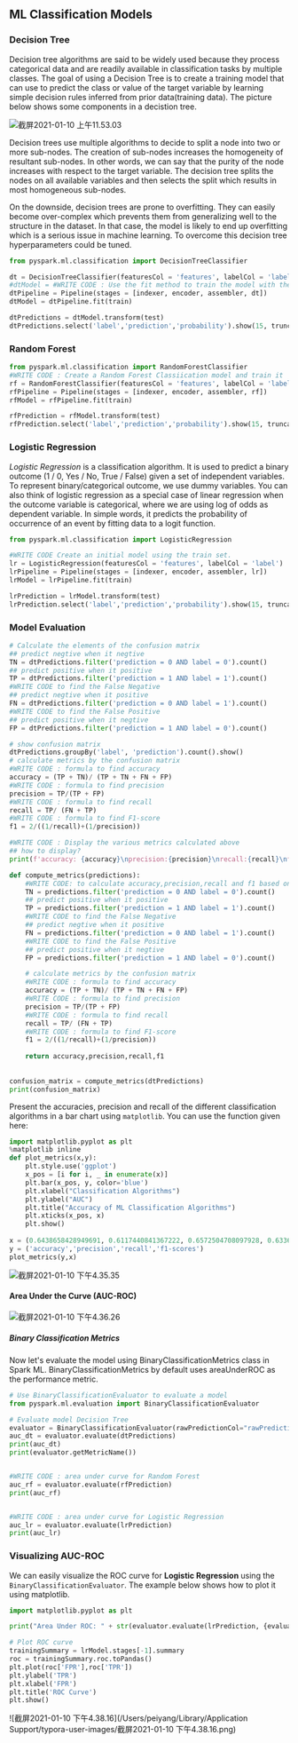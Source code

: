 ## ML Classification Models

### Decision Tree
Decision tree algorithms are said to be widely used because they process categorical data and are readily available in classification tasks by multiple classes. The goal of using a Decision Tree is to create a training model that can use to predict the class or value of the target variable by learning simple decision rules inferred from prior data(training data). The picture below shows some components in a decistion tree.

![截屏2021-01-10 上午11.53.03](https://raw.githubusercontent.com/DataDevLPY/TyporaPicStore/main/Picture202111220106662.png?token=AWS37JMOBJQLS63IRVPXDALBTJ6OU)

Decision trees use multiple algorithms to decide to split a node into two or more sub-nodes. The creation of sub-nodes increases the homogeneity of resultant sub-nodes. In other words, we can say that the purity of the node increases with respect to the target variable. The decision tree splits the nodes on all available variables and then selects the split which results in most homogeneous sub-nodes.

On the downside, decision trees are prone to overfitting. They can easily become over-complex which prevents them from generalizing well to the structure in the dataset. In that case, the model is likely to end up overfitting which is a serious issue in machine learning. To overcome this decision tree hyperparameters could be tuned. 

```python
from pyspark.ml.classification import DecisionTreeClassifier

dt = DecisionTreeClassifier(featuresCol = 'features', labelCol = 'label', maxDepth = 3)
#dtModel = #WRITE CODE : Use the fit method to train the model with the training data you created in Step 4
dtPipeline = Pipeline(stages = [indexer, encoder, assembler, dt])
dtModel = dtPipeline.fit(train)

dtPredictions = dtModel.transform(test)
dtPredictions.select('label','prediction','probability').show(15, truncate = False)
```



<h3>Random Forest</h3>

```python
from pyspark.ml.classification import RandomForestClassifier
#WRITE CODE : Create a Random Forest Classiication model and train it
rf = RandomForestClassifier(featuresCol = 'features', labelCol = 'label', numTrees = 10)
rfPipeline = Pipeline(stages = [indexer, encoder, assembler, rf])
rfModel = rfPipeline.fit(train)

rfPrediction = rfModel.transform(test)
rfPrediction.select('label','prediction','probability').show(15, truncate = False)
```



### Logistic Regression 

*Logistic Regression* is a classification algorithm. It is used to predict a binary outcome (1 / 0, Yes / No, True / False) given a set of independent variables. To represent binary/categorical outcome, we use dummy variables. You can also think of logistic regression as a special case of linear regression when the outcome variable is categorical, where we are using log of odds as dependent variable. In simple words, it predicts the probability of occurrence of an event by fitting data to a logit function.



```python
from pyspark.ml.classification import LogisticRegression

#WRITE CODE Create an initial model using the train set.
lr = LogisticRegression(featuresCol = 'features', labelCol = 'label')
lrPipeline = Pipeline(stages = [indexer, encoder, assembler, lr])
lrModel = lrPipeline.fit(train)

lrPrediction = lrModel.transform(test)
lrPrediction.select('label','prediction','probability').show(15, truncate = False)
```



<h3>Model Evaluation</h3>

```python
# Calculate the elements of the confusion matrix
## predict negtive when it negtive
TN = dtPredictions.filter('prediction = 0 AND label = 0').count()
## predict positive when it positive
TP = dtPredictions.filter('prediction = 1 AND label = 1').count()
#WRITE CODE to find the False Negative
## predict negtive when it positive
FN = dtPredictions.filter('prediction = 0 AND label = 1').count()
#WRITE CODE to find the False Positive
## predict positive when it negtive 
FP = dtPredictions.filter('prediction = 1 AND label = 0').count()

# show confusion matrix
dtPredictions.groupBy('label', 'prediction').count().show()
# calculate metrics by the confusion matrix
#WRITE CODE : formula to find accuracy
accuracy = (TP + TN)/ (TP + TN + FN + FP)
#WRITE CODE : formula to find precision
precision = TP/(TP + FP)
#WRITE CODE : formula to find recall
recall = TP/ (FN + TP)
#WRITE CODE : formula to find F1-score
f1 = 2/((1/recall)+(1/precision))

#WRITE CODE : Display the various metrics calculated above
## how to display?
print(f'accuracy: {accuracy}\nprecision:{precision}\nrecall:{recall}\nf1:{f1}')
```



```python
def compute_metrics(predictions):
    #WRITE CODE: to calculate accuracy,precision,recall and f1 based on above example
    TN = predictions.filter('prediction = 0 AND label = 0').count()
    ## predict positive when it positive
    TP = predictions.filter('prediction = 1 AND label = 1').count()
    #WRITE CODE to find the False Negative
    ## predict negtive when it positive
    FN = predictions.filter('prediction = 0 AND label = 1').count()
    #WRITE CODE to find the False Positive
    ## predict positive when it negtive 
    FP = predictions.filter('prediction = 1 AND label = 0').count()

    # calculate metrics by the confusion matrix
    #WRITE CODE : formula to find accuracy
    accuracy = (TP + TN)/ (TP + TN + FN + FP)
    #WRITE CODE : formula to find precision
    precision = TP/(TP + FP)
    #WRITE CODE : formula to find recall
    recall = TP/ (FN + TP)
    #WRITE CODE : formula to find F1-score
    f1 = 2/((1/recall)+(1/precision))
    
    return accuracy,precision,recall,f1    
  
  
confusion_matrix = compute_metrics(dtPredictions)
print(confusion_matrix)
```



Present the accuracies, precision and recall of the different classification algorithms in a bar chart using `matplotlib`. You can use the function given here:

```python
import matplotlib.pyplot as plt
%matplotlib inline
def plot_metrics(x,y):
    plt.style.use('ggplot')   
    x_pos = [i for i, _ in enumerate(x)]
    plt.bar(x_pos, y, color='blue')
    plt.xlabel("Classification Algorithms")
    plt.ylabel("AUC")
    plt.title("Accuracy of ML Classification Algorithms")
    plt.xticks(x_pos, x)
    plt.show()
    
x = (0.6438658428949691, 0.6117440841367222, 0.6572504708097928, 0.6336813436223332)
y = ('accuracy','precision','recall','f1-scores')
plot_metrics(y,x)
```

![截屏2021-01-10 下午4.35.35](https://raw.githubusercontent.com/DataDevLPY/TyporaPicStore/main/Picture202111220106320.png?token=AWS37JJ6R4U4OESOTKM64HDBTJ6PC)



#### Area Under the Curve (AUC-ROC) 

![截屏2021-01-10 下午4.36.26](https://raw.githubusercontent.com/DataDevLPY/TyporaPicStore/main/Picture202111220106709.png?token=AWS37JLLWR3FPU2TJHPCBKTBTJ6PA)

##### Binary Classification Metrics 

Now let's evaluate the model using BinaryClassificationMetrics class in Spark ML. BinaryClassificationMetrics by default uses areaUnderROC as the performance metric.

```python
# Use BinaryClassificationEvaluator to evaluate a model
from pyspark.ml.evaluation import BinaryClassificationEvaluator

# Evaluate model Decision Tree
evaluator = BinaryClassificationEvaluator(rawPredictionCol="rawPrediction")
auc_dt = evaluator.evaluate(dtPredictions)
print(auc_dt)
print(evaluator.getMetricName())


#WRITE CODE : area under curve for Random Forest
auc_rf = evaluator.evaluate(rfPrediction)
print(auc_rf)


#WRITE CODE : area under curve for Logistic Regression
auc_lr = evaluator.evaluate(lrPrediction)
print(auc_lr)
```



### Visualizing AUC-ROC 

We can easily visualize the ROC curve for **Logistic Regression** using the `BinaryClassificationEvaluator`. The example below shows how to plot it using matplotlib.

```python
import matplotlib.pyplot as plt

print("Area Under ROC: " + str(evaluator.evaluate(lrPrediction, {evaluator.metricName: "areaUnderROC"})))

# Plot ROC curve
trainingSummary = lrModel.stages[-1].summary
roc = trainingSummary.roc.toPandas()
plt.plot(roc['FPR'],roc['TPR'])
plt.ylabel('TPR')
plt.xlabel('FPR')
plt.title('ROC Curve')
plt.show()
```

![截屏2021-01-10 下午4.38.16](/Users/peiyang/Library/Application Support/typora-user-images/截屏2021-01-10 下午4.38.16.png)











